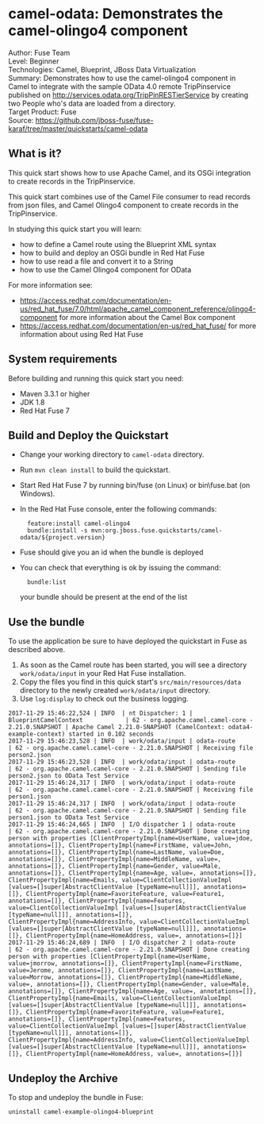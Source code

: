 camel-odata: Demonstrates the camel-olingo4 component
======================================================
Author: Fuse Team  
Level: Beginner  
Technologies: Camel, Blueprint, JBoss Data Virtualization  
Summary: Demonstrates how to use the camel-olingo4 component in Camel to integrate with the sample
OData 4.0 remote TripPinservice published on http://services.odata.org/TripPinRESTierService by creating
two People who's data are loaded from a directory.  
Target Product: Fuse  
Source: <https://github.com/jboss-fuse/fuse-karaf/tree/master/quickstarts/camel-odata>  



What is it?
-----------

This quick start shows how to use Apache Camel, and its OSGi integration to create records in the TripPinservice.

This quick start combines use of the Camel File consumer to read records from json files, and Camel Olingo4 component
to create records in the TripPinservice.

In studying this quick start you will learn:

* how to define a Camel route using the Blueprint XML syntax
* how to build and deploy an OSGi bundle in Red Hat Fuse
* how to use read a file and convert it to a String
* how to use the Camel Olingo4 component for OData

For more information see:

* https://access.redhat.com/documentation/en-us/red_hat_fuse/7.0/html/apache_camel_component_reference/olingo4-component for more information about the Camel Box component
* https://access.redhat.com/documentation/en-us/red_hat_fuse/ for more information about using Red Hat Fuse

System requirements
-------------------

Before building and running this quick start you need:

* Maven 3.3.1 or higher
* JDK 1.8
* Red Hat Fuse 7

Build and Deploy the Quickstart
-------------------------

* Change your working directory to `camel-odata` directory.
* Run `mvn clean install` to build the quickstart.
* Start Red Hat Fuse 7 by running bin/fuse (on Linux) or bin\fuse.bat (on Windows).
* In the Red Hat Fuse console, enter the following commands:

        feature:install camel-olingo4
        bundle:install -s mvn:org.jboss.fuse.quickstarts/camel-odata/${project.version}

* Fuse should give you an id when the bundle is deployed

* You can check that everything is ok by issuing  the command:

        bundle:list
   your bundle should be present at the end of the list


Use the bundle
---------------------

To use the application be sure to have deployed the quickstart in Fuse as described above. 

1. As soon as the Camel route has been started, you will see a directory `work/odata/input` in your Red Hat Fuse installation.
2. Copy the files you find in this quick start's `src/main/resources/data` directory to the newly created `work/odata/input`
directory.
3. Use `log:display` to check out the business logging.

```
2017-11-29 15:46:22,524 | INFO  | nt Dispatcher: 1 | BlueprintCamelContext            | 62 - org.apache.camel.camel-core - 2.21.0.SNAPSHOT | Apache Camel 2.21.0-SNAPSHOT (CamelContext: odata4-example-context) started in 0.102 seconds
2017-11-29 15:46:23,528 | INFO  | work/odata/input | odata-route                      | 62 - org.apache.camel.camel-core - 2.21.0.SNAPSHOT | Receiving file person2.json
2017-11-29 15:46:23,528 | INFO  | work/odata/input | odata-route                      | 62 - org.apache.camel.camel-core - 2.21.0.SNAPSHOT | Sending file person2.json to OData Test Service
2017-11-29 15:46:24,317 | INFO  | work/odata/input | odata-route                      | 62 - org.apache.camel.camel-core - 2.21.0.SNAPSHOT | Receiving file person1.json
2017-11-29 15:46:24,317 | INFO  | work/odata/input | odata-route                      | 62 - org.apache.camel.camel-core - 2.21.0.SNAPSHOT | Sending file person1.json to OData Test Service
2017-11-29 15:46:24,665 | INFO  | I/O dispatcher 1 | odata-route                      | 62 - org.apache.camel.camel-core - 2.21.0.SNAPSHOT | Done creating person with properties [ClientPropertyImpl{name=UserName, value=jdoe, annotations=[]}, ClientPropertyImpl{name=FirstName, value=John, annotations=[]}, ClientPropertyImpl{name=LastName, value=Doe, annotations=[]}, ClientPropertyImpl{name=MiddleName, value=, annotations=[]}, ClientPropertyImpl{name=Gender, value=Male, annotations=[]}, ClientPropertyImpl{name=Age, value=, annotations=[]}, ClientPropertyImpl{name=Emails, value=ClientCollectionValueImpl [values=[]super[AbstractClientValue [typeName=null]]], annotations=[]}, ClientPropertyImpl{name=FavoriteFeature, value=Feature1, annotations=[]}, ClientPropertyImpl{name=Features, value=ClientCollectionValueImpl [values=[]super[AbstractClientValue [typeName=null]]], annotations=[]}, ClientPropertyImpl{name=AddressInfo, value=ClientCollectionValueImpl [values=[]super[AbstractClientValue [typeName=null]]], annotations=[]}, ClientPropertyImpl{name=HomeAddress, value=, annotations=[]}]
2017-11-29 15:46:24,689 | INFO  | I/O dispatcher 2 | odata-route                      | 62 - org.apache.camel.camel-core - 2.21.0.SNAPSHOT | Done creating person with properties [ClientPropertyImpl{name=UserName, value=jmorrow, annotations=[]}, ClientPropertyImpl{name=FirstName, value=Jerome, annotations=[]}, ClientPropertyImpl{name=LastName, value=Morrow, annotations=[]}, ClientPropertyImpl{name=MiddleName, value=, annotations=[]}, ClientPropertyImpl{name=Gender, value=Male, annotations=[]}, ClientPropertyImpl{name=Age, value=, annotations=[]}, ClientPropertyImpl{name=Emails, value=ClientCollectionValueImpl [values=[]super[AbstractClientValue [typeName=null]]], annotations=[]}, ClientPropertyImpl{name=FavoriteFeature, value=Feature1, annotations=[]}, ClientPropertyImpl{name=Features, value=ClientCollectionValueImpl [values=[]super[AbstractClientValue [typeName=null]]], annotations=[]}, ClientPropertyImpl{name=AddressInfo, value=ClientCollectionValueImpl [values=[]super[AbstractClientValue [typeName=null]]], annotations=[]}, ClientPropertyImpl{name=HomeAddress, value=, annotations=[]}]
```

Undeploy the Archive
--------------------

To stop and undeploy the bundle in Fuse:

`uninstall camel-example-olingo4-blueprint`
